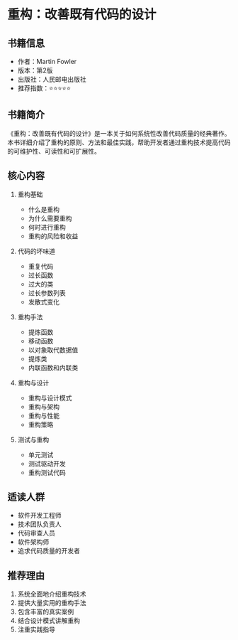 # 重构：改善既有代码的设计

## 书籍信息
- 作者：Martin Fowler
- 版本：第2版
- 出版社：人民邮电出版社
- 推荐指数：⭐⭐⭐⭐⭐

## 书籍简介
《重构：改善既有代码的设计》是一本关于如何系统性改善代码质量的经典著作。本书详细介绍了重构的原则、方法和最佳实践，帮助开发者通过重构技术提高代码的可维护性、可读性和可扩展性。

## 核心内容
1. 重构基础
   - 什么是重构
   - 为什么需要重构
   - 何时进行重构
   - 重构的风险和收益

2. 代码的坏味道
   - 重复代码
   - 过长函数
   - 过大的类
   - 过长参数列表
   - 发散式变化

3. 重构手法
   - 提炼函数
   - 移动函数
   - 以对象取代数据值
   - 提炼类
   - 内联函数和内联类

4. 重构与设计
   - 重构与设计模式
   - 重构与架构
   - 重构与性能
   - 重构策略

5. 测试与重构
   - 单元测试
   - 测试驱动开发
   - 重构测试代码

## 适读人群
- 软件开发工程师
- 技术团队负责人
- 代码审查人员
- 软件架构师
- 追求代码质量的开发者

## 推荐理由
1. 系统全面地介绍重构技术
2. 提供大量实用的重构手法
3. 包含丰富的真实案例
4. 结合设计模式讲解重构
5. 注重实践指导